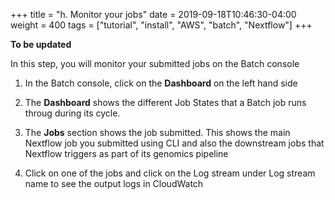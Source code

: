 +++
title = "h. Monitor your jobs"
date = 2019-09-18T10:46:30-04:00
weight = 400
tags = ["tutorial", "install", "AWS", "batch", "Nextflow"]
+++

**To be updated**

In this step, you will monitor your submitted jobs on the Batch console

1. In the Batch console, click on the **Dashboard** on the left hand side

2. The **Dashboard** shows the different Job States that a Batch job runs throug during its cycle. 

3. The **Jobs** section shows the job submitted. This shows the main Nextflow job you submitted using CLI and also the downstream jobs that Nextflow triggers as part of its genomics pipeline

4. Click on one of the jobs and click on the Log stream under Log stream name to see the output logs in CloudWatch

